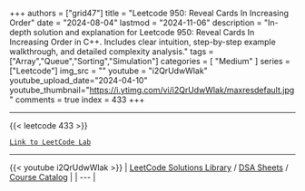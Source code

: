 
+++
authors = ["grid47"]
title = "Leetcode 950: Reveal Cards In Increasing Order"
date = "2024-08-04"
lastmod = "2024-11-06"
description = "In-depth solution and explanation for Leetcode 950: Reveal Cards In Increasing Order in C++. Includes clear intuition, step-by-step example walkthrough, and detailed complexity analysis."
tags = ["Array","Queue","Sorting","Simulation"]
categories = [
    "Medium"
]
series = ["Leetcode"]
img_src = ""
youtube = "i2QrUdwWlak"
youtube_upload_date="2024-04-10"
youtube_thumbnail="https://i.ytimg.com/vi/i2QrUdwWlak/maxresdefault.jpg"
comments = true
index = 433
+++



---
{{< leetcode 433 >}}

[`Link to LeetCode Lab`](https://leetcode.com/problems/reveal-cards-in-increasing-order/description/)

---
{{< youtube i2QrUdwWlak >}}
| [LeetCode Solutions Library](https://grid47.xyz/leetcode/) / [DSA Sheets](https://grid47.xyz/sheets/) / [Course Catalog](https://grid47.xyz/courses/) |
| --- |
